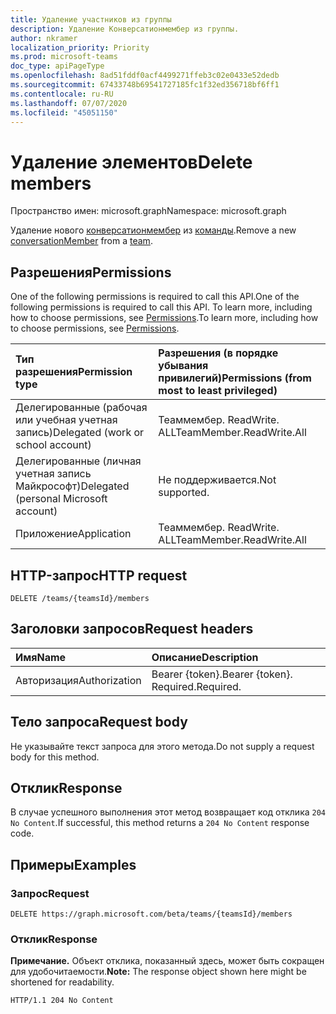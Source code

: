 ```yaml
---
title: Удаление участников из группы
description: Удаление Конверсатионмембер из группы.
author: nkramer
localization_priority: Priority
ms.prod: microsoft-teams
doc_type: apiPageType
ms.openlocfilehash: 8ad51fddf0acf4499271ffeb3c02e0433e52dedb
ms.sourcegitcommit: 67433748b69541727185fc1f32ed356718bf6ff1
ms.contentlocale: ru-RU
ms.lasthandoff: 07/07/2020
ms.locfileid: "45051150"
---
```

# <a name="delete-members"></a><span data-ttu-id="8be1c-103">Удаление элементов</span><span class="sxs-lookup"><span data-stu-id="8be1c-103">Delete members</span></span>
<span data-ttu-id="8be1c-104">Пространство имен: microsoft.graph</span><span class="sxs-lookup"><span data-stu-id="8be1c-104">Namespace: microsoft.graph</span></span>

<span data-ttu-id="8be1c-105">Удаление нового [конверсатионмембер](../resources/conversationmember.md) из [команды](../resources/team.md).</span><span class="sxs-lookup"><span data-stu-id="8be1c-105">Remove a new [conversationMember](../resources/conversationmember.md) from a [team](../resources/team.md).</span></span>

## <a name="permissions"></a><span data-ttu-id="8be1c-106">Разрешения</span><span class="sxs-lookup"><span data-stu-id="8be1c-106">Permissions</span></span>
<span data-ttu-id="8be1c-107">One of the following permissions is required to call this API.</span><span class="sxs-lookup"><span data-stu-id="8be1c-107">One of the following permissions is required to call this API.</span></span> <span data-ttu-id="8be1c-108">To learn more, including how to choose permissions, see [Permissions](/graph/permissions-reference).</span><span class="sxs-lookup"><span data-stu-id="8be1c-108">To learn more, including how to choose permissions, see [Permissions](/graph/permissions-reference).</span></span>

|<span data-ttu-id="8be1c-109">Тип разрешения</span><span class="sxs-lookup"><span data-stu-id="8be1c-109">Permission type</span></span>|<span data-ttu-id="8be1c-110">Разрешения (в порядке убывания привилегий)</span><span class="sxs-lookup"><span data-stu-id="8be1c-110">Permissions (from most to least privileged)</span></span>|
|:---|:---|
|<span data-ttu-id="8be1c-111">Делегированные (рабочая или учебная учетная запись)</span><span class="sxs-lookup"><span data-stu-id="8be1c-111">Delegated (work or school account)</span></span>| <span data-ttu-id="8be1c-112">Теаммембер. ReadWrite. ALL</span><span class="sxs-lookup"><span data-stu-id="8be1c-112">TeamMember.ReadWrite.All</span></span>|
|<span data-ttu-id="8be1c-113">Делегированные (личная учетная запись Майкрософт)</span><span class="sxs-lookup"><span data-stu-id="8be1c-113">Delegated (personal Microsoft account)</span></span> | <span data-ttu-id="8be1c-114">Не поддерживается.</span><span class="sxs-lookup"><span data-stu-id="8be1c-114">Not supported.</span></span>    |
|<span data-ttu-id="8be1c-115">Приложение</span><span class="sxs-lookup"><span data-stu-id="8be1c-115">Application</span></span>| <span data-ttu-id="8be1c-116">Теаммембер. ReadWrite. ALL</span><span class="sxs-lookup"><span data-stu-id="8be1c-116">TeamMember.ReadWrite.All</span></span>|

## <a name="http-request"></a><span data-ttu-id="8be1c-117">HTTP-запрос</span><span class="sxs-lookup"><span data-stu-id="8be1c-117">HTTP request</span></span>

<!-- {
  "blockType": "ignored"
}
-->
``` http
DELETE /teams/{teamsId}/members
```

## <a name="request-headers"></a><span data-ttu-id="8be1c-118">Заголовки запросов</span><span class="sxs-lookup"><span data-stu-id="8be1c-118">Request headers</span></span>
|<span data-ttu-id="8be1c-119">Имя</span><span class="sxs-lookup"><span data-stu-id="8be1c-119">Name</span></span>|<span data-ttu-id="8be1c-120">Описание</span><span class="sxs-lookup"><span data-stu-id="8be1c-120">Description</span></span>|
|:---|:---|
|<span data-ttu-id="8be1c-121">Авторизация</span><span class="sxs-lookup"><span data-stu-id="8be1c-121">Authorization</span></span>|<span data-ttu-id="8be1c-122">Bearer {token}.</span><span class="sxs-lookup"><span data-stu-id="8be1c-122">Bearer {token}.</span></span> <span data-ttu-id="8be1c-123">Required.</span><span class="sxs-lookup"><span data-stu-id="8be1c-123">Required.</span></span>|

## <a name="request-body"></a><span data-ttu-id="8be1c-124">Тело запроса</span><span class="sxs-lookup"><span data-stu-id="8be1c-124">Request body</span></span>
<span data-ttu-id="8be1c-125">Не указывайте текст запроса для этого метода.</span><span class="sxs-lookup"><span data-stu-id="8be1c-125">Do not supply a request body for this method.</span></span>

## <a name="response"></a><span data-ttu-id="8be1c-126">Отклик</span><span class="sxs-lookup"><span data-stu-id="8be1c-126">Response</span></span>

<span data-ttu-id="8be1c-127">В случае успешного выполнения этот метод возвращает код отклика `204 No Content`.</span><span class="sxs-lookup"><span data-stu-id="8be1c-127">If successful, this method returns a `204 No Content` response code.</span></span>

## <a name="examples"></a><span data-ttu-id="8be1c-128">Примеры</span><span class="sxs-lookup"><span data-stu-id="8be1c-128">Examples</span></span>

### <a name="request"></a><span data-ttu-id="8be1c-129">Запрос</span><span class="sxs-lookup"><span data-stu-id="8be1c-129">Request</span></span>
<!-- {
  "blockType": "request",
  "name": "delete_members_from_team"
}
-->
``` http
DELETE https://graph.microsoft.com/beta/teams/{teamsId}/members
```


### <a name="response"></a><span data-ttu-id="8be1c-130">Отклик</span><span class="sxs-lookup"><span data-stu-id="8be1c-130">Response</span></span>
<span data-ttu-id="8be1c-131">**Примечание.** Объект отклика, показанный здесь, может быть сокращен для удобочитаемости.</span><span class="sxs-lookup"><span data-stu-id="8be1c-131">**Note:** The response object shown here might be shortened for readability.</span></span>
<!-- {
  "blockType": "response",
  "truncated": true
}
-->
``` http
HTTP/1.1 204 No Content
```


